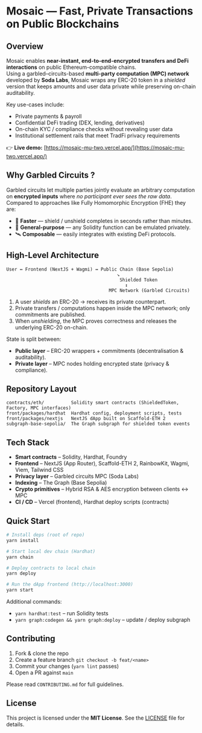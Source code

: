 # Mosaic — Fast, Private Transactions on Public Blockchains

## Overview
Mosaic enables **near-instant, end-to-end-encrypted transfers and DeFi interactions** on public Ethereum-compatible chains.  
Using a garbled–circuits-based **multi-party computation (MPC) network** developed by **Soda Labs**, Mosaic wraps any ERC-20 token in a *shielded* version that keeps amounts and user data private while preserving on-chain auditability.

Key use-cases include:
- Private payments & payroll
- Confidential DeFi trading (DEX, lending, derivatives)
- On-chain KYC / compliance checks without revealing user data
- Institutional settlement rails that meet TradFi privacy requirements

👉 **Live demo:** [https://mosaic-mu-two.vercel.app/](https://mosaic-mu-two.vercel.app/)

## Why Garbled Circuits ?
Garbled circuits let multiple parties jointly evaluate an arbitrary computation on **encrypted inputs** where *no participant ever sees the raw data*.  
Compared to approaches like Fully Homomorphic Encryption (FHE) they are:
- 💨 **Faster** — shield / unshield completes in seconds rather than minutes.
- 🧩 **General-purpose** — any Solidity function can be emulated privately.
- 🛰 **Composable** — easily integrates with existing DeFi protocols.

## High-Level Architecture
```
User ↔ Frontend (NextJS + Wagmi) ↔ Public Chain (Base Sepolia)
                                         ↘
                                          Shielded Token
                                            ↕
                                      MPC Network (Garbled Circuits)
```
1. A user *shields* an ERC-20 → receives its private counterpart.  
2. Private transfers / computations happen inside the MPC network; only commitments are published.  
3. When *unshielding*, the MPC proves correctness and releases the underlying ERC-20 on-chain.

State is split between:
- **Public layer** – ERC-20 wrappers + commitments (decentralisation & auditability).
- **Private layer** – MPC nodes holding encrypted state (privacy & compliance).

## Repository Layout
```
contracts/eth/          Solidity smart contracts (ShieldedToken, Factory, MPC interfaces)
front/packages/hardhat  Hardhat config, deployment scripts, tests
front/packages/nextjs   NextJS dApp built on Scaffold-ETH 2
subgraph-base-sepolia/  The Graph subgraph for shielded token events
```

## Tech Stack
- **Smart contracts** – Solidity, Hardhat, Foundry
- **Frontend** – NextJS (App Router), Scaffold-ETH 2, RainbowKit, Wagmi, Viem, Tailwind CSS
- **Privacy layer** – Garbled circuits MPC (Soda Labs)
- **Indexing** – The Graph (Base Sepolia)
- **Crypto primitives** – Hybrid RSA & AES encryption between clients ↔ MPC
- **CI / CD** – Vercel (frontend), Hardhat deploy scripts (contracts)

## Quick Start
```bash
# Install deps (root of repo)
yarn install

# Start local dev chain (Hardhat)
yarn chain

# Deploy contracts to local chain
yarn deploy

# Run the dApp frontend (http://localhost:3000)
yarn start
```
Additional commands:
- `yarn hardhat:test` – run Solidity tests
- `yarn graph:codegen && yarn graph:deploy` – update / deploy subgraph

## Contributing
1. Fork & clone the repo  
2. Create a feature branch `git checkout -b feat/<name>`  
3. Commit your changes (`yarn lint` passes)  
4. Open a PR against `main`

Please read `CONTRIBUTING.md` for full guidelines.

## License
This project is licensed under the **MIT License**. See the [LICENSE](LICENSE) file for details.
